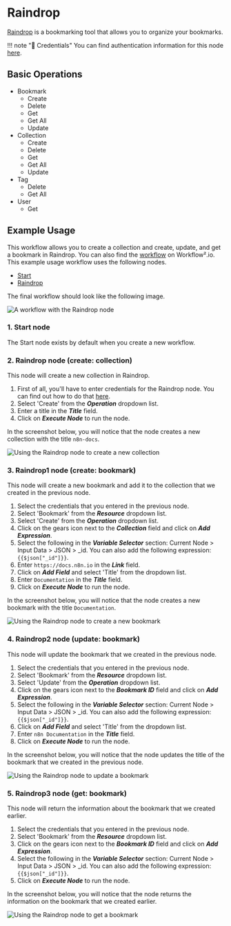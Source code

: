 # Raindrop

[Raindrop](https://raindrop.io) is a bookmarking tool that allows you to organize your bookmarks.

!!! note "🔑 Credentials"
    You can find authentication information for this node [here](/workflow/integrations/credentials/raindrop/).


## Basic Operations

* Bookmark
    * Create
    * Delete
    * Get
    * Get All
    * Update
* Collection
    * Create
    * Delete
    * Get
    * Get All
    * Update
* Tag
    * Delete
    * Get All
* User
    * Get

## Example Usage

This workflow allows you to create a collection and create, update, and get a bookmark in Raindrop. You can also find the [workflow](https://n8n.io/workflows/959) on Workflow².io. This example usage workflow uses the following nodes.
- [Start](/workflow/integrations/core-nodes/n8n-nodes-base.start/)
- [Raindrop]()

The final workflow should look like the following image.

![A workflow with the Raindrop node](/_images/integrations/nodes/raindrop/workflow.png)

### 1. Start node

The Start node exists by default when you create a new workflow.

### 2. Raindrop node (create: collection)

This node will create a new collection in Raindrop.

1. First of all, you'll have to enter credentials for the Raindrop node. You can find out how to do that [here](/workflow/integrations/credentials/raindrop/).
2. Select 'Create' from the ***Operation*** dropdown list.
3. Enter a title in the ***Title*** field.
4. Click on ***Execute Node*** to run the node.

In the screenshot below, you will notice that the node creates a new collection with the title `n8n-docs`.

![Using the Raindrop node to create a new collection](/_images/integrations/nodes/raindrop/raindrop_node.png)

### 3. Raindrop1 node (create: bookmark)

This node will create a new bookmark and add it to the collection that we created in the previous node.


1. Select the credentials that you entered in the previous node.
2. Select 'Bookmark' from the ***Resource*** dropdown list.
3. Select 'Create' from the ***Operation*** dropdown list.
4. Click on the gears icon next to the ***Collection*** field and click on ***Add Expression***.
5. Select the following in the ***Variable Selector*** section: Current Node > Input Data > JSON > _id. You can also add the following expression: `{{$json["_id"]}}`.
6. Enter `https://docs.n8n.io` in the ***Link*** field.
7. Click on ***Add Field*** and select 'Title' from the dropdown list.
8. Enter `Documentation` in the ***Title*** field.
9. Click on ***Execute Node*** to run the node.

In the screenshot below, you will notice that the node creates a new bookmark with the title `Documentation`.

![Using the Raindrop node to create a new bookmark](/_images/integrations/nodes/raindrop/raindrop1_node.png)

### 4. Raindrop2 node (update: bookmark)

This node will update the bookmark that we created in the previous node.

1. Select the credentials that you entered in the previous node.
2. Select 'Bookmark' from the ***Resource*** dropdown list.
3. Select 'Update' from the ***Operation*** dropdown list.
4. Click on the gears icon next to the ***Bookmark ID*** field and click on ***Add Expression***.
5. Select the following in the ***Variable Selector*** section: Current Node > Input Data > JSON > _id. You can also add the following expression: `{{$json["_id"]}}`.
6. Click on ***Add Field*** and select 'Title' from the dropdown list.
7. Enter `n8n Documentation` in the ***Title*** field.
8. Click on ***Execute Node*** to run the node.


In the screenshot below, you will notice that the node updates the title of the bookmark that we created in the previous node.

![Using the Raindrop node to update a bookmark](/_images/integrations/nodes/raindrop/raindrop2_node.png)

### 5. Raindrop3 node (get: bookmark)

This node will return the information about the bookmark that we created earlier.

1. Select the credentials that you entered in the previous node.
2. Select 'Bookmark' from the ***Resource*** dropdown list.
3. Click on the gears icon next to the ***Bookmark ID*** field and click on ***Add Expression***.
4. Select the following in the ***Variable Selector*** section: Current Node > Input Data > JSON > _id. You can also add the following expression: `{{$json["_id"]}}`.
5. Click on ***Execute Node*** to run the node.


In the screenshot below, you will notice that the node returns the information on the bookmark that we created earlier.

![Using the Raindrop node to get a bookmark](/_images/integrations/nodes/raindrop/raindrop3_node.png)
